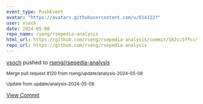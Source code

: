 ```yaml
---
event_type: PushEvent
avatar: "https://avatars.githubusercontent.com/u/814322?"
user: vsoch
date: 2024-05-08
repo_name: rseng/rsepedia-analysis
html_url: https://github.com/rseng/rsepedia-analysis/commit/162cc5ffcc91145caef44161eedeffcca5500c26
repo_url: https://github.com/rseng/rsepedia-analysis
---
```


<a href='https://github.com/vsoch' target='_blank'>vsoch</a> pushed to <a href='https://github.com/rseng/rsepedia-analysis' target='_blank'>rseng/rsepedia-analysis</a>

<small>Merge pull request #120 from rseng/update/analysis-2024-05-08

Update from update/analysis-2024-05-08</small>

<a href='https://github.com/rseng/rsepedia-analysis/commit/162cc5ffcc91145caef44161eedeffcca5500c26' target='_blank'>View Commit</a>